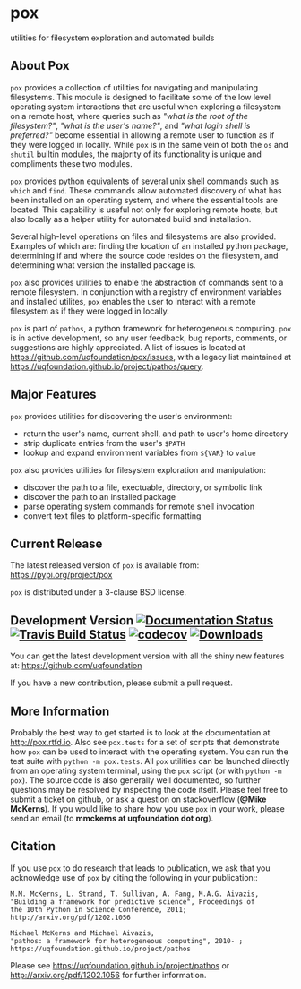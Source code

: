 pox
===
utilities for filesystem exploration and automated builds

About Pox
---------
``pox`` provides a collection of utilities for navigating and manipulating
filesystems. This module is designed to facilitate some of the low level
operating system interactions that are useful when exploring a filesystem
on a remote host, where queries such as *"what is the root of the filesystem?"*,
*"what is the user's name?"*, and *"what login shell is preferred?"* become
essential in allowing a remote user to function as if they were logged in
locally. While ``pox`` is in the same vein of both the ``os`` and ``shutil``
builtin modules, the majority of its functionality is unique and compliments
these two modules.

``pox`` provides python equivalents of several unix shell commands such as
``which`` and ``find``. These commands allow automated discovery of what has
been installed on an operating system, and where the essential tools are
located. This capability is useful not only for exploring remote hosts,
but also locally as a helper utility for automated build and installation.

Several high-level operations on files and filesystems are also provided.
Examples of which are: finding the location of an installed python package,
determining if and where the source code resides on the filesystem, and
determining what version the installed package is.

``pox`` also provides utilities to enable the abstraction of commands sent
to a remote filesystem.  In conjunction with a registry of environment
variables and installed utilites, ``pox`` enables the user to interact with
a remote filesystem as if they were logged in locally. 

``pox`` is part of ``pathos``, a python framework for heterogeneous computing.
``pox`` is in active development, so any user feedback, bug reports, comments,
or suggestions are highly appreciated.  A list of issues is located at https://github.com/uqfoundation/pox/issues, with a legacy list maintained at https://uqfoundation.github.io/project/pathos/query.


Major Features
--------------
``pox`` provides utilities for discovering the user's environment:

* return the user's name, current shell, and path to user's home directory
* strip duplicate entries from the user's ``$PATH``
* lookup and expand environment variables from ``${VAR}`` to ``value``

``pox`` also provides utilities for filesystem exploration and manipulation:

* discover the path to a file, exectuable, directory, or symbolic link 
* discover the path to an installed package
* parse operating system commands for remote shell invocation
* convert text files to platform-specific formatting


Current Release
---------------
The latest released version of ``pox`` is available from:
    https://pypi.org/project/pox

``pox`` is distributed under a 3-clause BSD license.


Development Version
[![Documentation Status](https://readthedocs.org/projects/pox/badge/?version=latest)](https://pox.readthedocs.io/en/latest/?badge=latest)
[![Travis Build Status](https://img.shields.io/travis/uqfoundation/pox.svg?label=build&logo=travis&branch=master)](https://travis-ci.org/uqfoundation/pox)
[![codecov](https://codecov.io/gh/uqfoundation/pox/branch/master/graph/badge.svg)](https://codecov.io/gh/uqfoundation/pox)
[![Downloads](https://pepy.tech/badge/pox)](https://pepy.tech/project/pox)
-------------------
You can get the latest development version with all the shiny new features at:
    https://github.com/uqfoundation

If you have a new contribution, please submit a pull request.


More Information
----------------
Probably the best way to get started is to look at the documentation at
http://pox.rtfd.io. Also see ``pox.tests`` for a set of scripts that demonstrate
how ``pox`` can be used to interact with the operating system. You can run the
test suite with ``python -m pox.tests``.  All ``pox`` utilities
can be launched directly from an operating system terminal, using the ``pox``
script (or with ``python -m pox``).  The source code is also generally well
documented, so further questions may be resolved by inspecting the code
itself.  Please feel free to submit a ticket on github, or ask a
question on stackoverflow (**@Mike McKerns**).
If you would like to share how you use ``pox`` in your work, please send an
email (to **mmckerns at uqfoundation dot org**).


Citation
--------
If you use ``pox`` to do research that leads to publication, we ask that you
acknowledge use of ``pox`` by citing the following in your publication::

    M.M. McKerns, L. Strand, T. Sullivan, A. Fang, M.A.G. Aivazis,
    "Building a framework for predictive science", Proceedings of
    the 10th Python in Science Conference, 2011;
    http://arxiv.org/pdf/1202.1056

    Michael McKerns and Michael Aivazis,
    "pathos: a framework for heterogeneous computing", 2010- ;
    https://uqfoundation.github.io/project/pathos

Please see https://uqfoundation.github.io/project/pathos or
http://arxiv.org/pdf/1202.1056 for further information.

